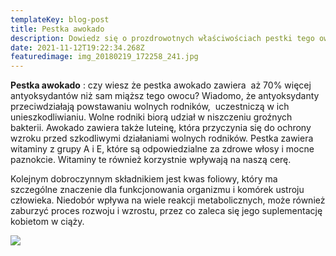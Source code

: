 ```yaml
---
templateKey: blog-post
title: Pestka awokado
description: Dowiedz się o prozdrowotnych właściwościach pestki tego owocu.
date: 2021-11-12T19:22:34.268Z
featuredimage: img_20180219_172258_241.jpg
---
```

**Pestka awokado** : czy wiesz że pestka awokado zawiera  aż 70% więcej antyoksydantów niż sam miąższ tego owocu? Wiadomo, że antyoksydanty przeciwdziałają powstawaniu wolnych rodników,  uczestniczą w ich unieszkodliwianiu. Wolne rodniki biorą udział w niszczeniu groźnych bakterii. Awokado zawiera także luteinę, która przyczynia się do ochrony wzroku przed szkodliwymi działaniami wolnych rodników. Pestka zawiera witaminy z grupy A i E, które są odpowiedzialne za zdrowe włosy i mocne paznokcie. Witaminy te również korzystnie wpływają na naszą cerę.

Kolejnym dobroczynnym składnikiem jest kwas foliowy, który ma szczególne znaczenie dla funkcjonowania organizmu i komórek ustroju człowieka. Niedobór wpływa na wiele reakcji metabolicznych, może również zaburzyć proces rozwoju i wzrostu, przez co zaleca się jego suplementację kobietom w ciąży.

![](/img/img_20180219_172258_241.jpg)